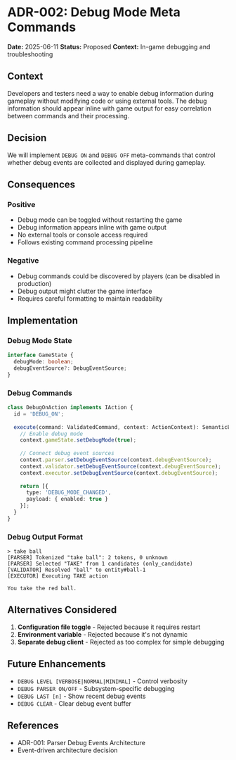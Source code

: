 # ADR-002: Debug Mode Meta Commands

**Date:** 2025-06-11
**Status:** Proposed
**Context:** In-game debugging and troubleshooting

## Context

Developers and testers need a way to enable debug information during gameplay without modifying code or using external tools. The debug information should appear inline with game output for easy correlation between commands and their processing.

## Decision

We will implement `DEBUG ON` and `DEBUG OFF` meta-commands that control whether debug events are collected and displayed during gameplay.

## Consequences

### Positive
- Debug mode can be toggled without restarting the game
- Debug information appears inline with game output
- No external tools or console access required
- Follows existing command processing pipeline

### Negative
- Debug commands could be discovered by players (can be disabled in production)
- Debug output might clutter the game interface
- Requires careful formatting to maintain readability

## Implementation

### Debug Mode State
```typescript
interface GameState {
  debugMode: boolean;
  debugEventSource?: DebugEventSource;
}
```

### Debug Commands
```typescript
class DebugOnAction implements IAction {
  id = 'DEBUG_ON';
  
  execute(command: ValidatedCommand, context: ActionContext): SemanticEvent[] {
    // Enable debug mode
    context.gameState.setDebugMode(true);
    
    // Connect debug event sources
    context.parser.setDebugEventSource(context.debugEventSource);
    context.validator.setDebugEventSource(context.debugEventSource);
    context.executor.setDebugEventSource(context.debugEventSource);
    
    return [{
      type: 'DEBUG_MODE_CHANGED',
      payload: { enabled: true }
    }];
  }
}
```

### Debug Output Format
```
> take ball
[PARSER] Tokenized "take ball": 2 tokens, 0 unknown
[PARSER] Selected "TAKE" from 1 candidates (only_candidate)
[VALIDATOR] Resolved "ball" to entity#ball-1
[EXECUTOR] Executing TAKE action

You take the red ball.
```

## Alternatives Considered

1. **Configuration file toggle** - Rejected because it requires restart
2. **Environment variable** - Rejected because it's not dynamic
3. **Separate debug client** - Rejected as too complex for simple debugging

## Future Enhancements

- `DEBUG LEVEL [VERBOSE|NORMAL|MINIMAL]` - Control verbosity
- `DEBUG PARSER ON/OFF` - Subsystem-specific debugging
- `DEBUG LAST [n]` - Show recent debug events
- `DEBUG CLEAR` - Clear debug event buffer

## References
- ADR-001: Parser Debug Events Architecture
- Event-driven architecture decision
